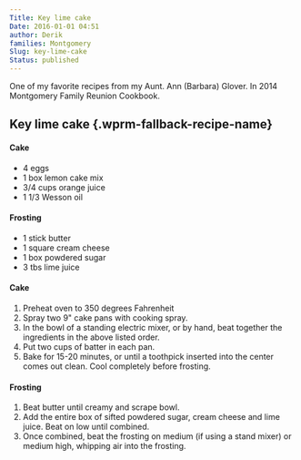 ```yaml
---
Title: Key lime cake
Date: 2016-01-01 04:51
author: Derik
families: Montgomery
Slug: key-lime-cake
Status: published
---
```


One of my favorite recipes from my Aunt. Ann (Barbara) Glover. In 2014 Montgomery Family Reunion Cookbook. <!--WPRM Recipe 204-->

<div class="wprm-fallback-recipe">

Key lime cake {.wprm-fallback-recipe-name}
-------------

<div class="wprm-fallback-recipe-ingredients">

#### Cake

-   4 eggs
-   1 box lemon cake mix
-   3/4 cups orange juice
-   1 1/3 Wesson oil

#### Frosting

-   1 stick butter
-   1 square cream cheese
-   1 box powdered sugar
-   3 tbs lime juice

</div>

<div class="wprm-fallback-recipe-instructions">

#### Cake

1.  Preheat oven to 350 degrees Fahrenheit
2.  Spray two 9" cake pans with cooking spray.
3.  In the bowl of a standing electric mixer, or by hand, beat together the ingredients in the above listed order.
4.  Put two cups of batter in each pan.
5.  Bake for 15-20 minutes, or until a toothpick inserted into the center comes out clean. Cool completely before frosting.

#### Frosting

1.  Beat butter until creamy and scrape bowl.
2.  Add the entire box of sifted powdered sugar, cream cheese and lime juice. Beat on low until combined.
3.  Once combined, beat the frosting on medium (if using a stand mixer) or medium high, whipping air into the frosting.

</div>

<div class="wprm-fallback-recipe-notes">

</div>

</div>

<!--End WPRM Recipe-->
